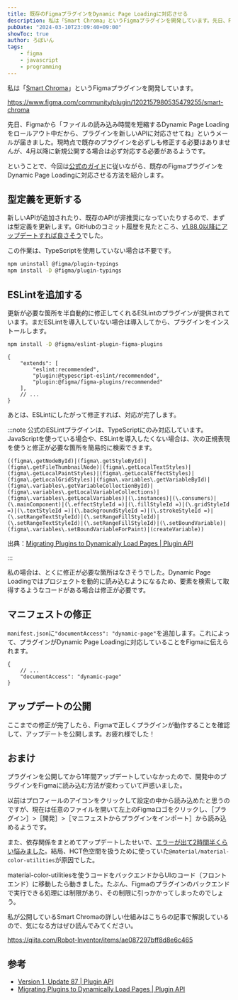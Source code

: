 ```yaml
---
title: 既存のFigmaプラグインをDynamic Page Loadingに対応させる
description: 私は「Smart Chroma」というFigmaプラグインを開発しています。先日、Figmaから「ファイルの読み込み時間を短縮するdynamic page loadingをロールアウト中だからプラグインを新しいAPI対応させてね」というメールが届きました。ということで、今回は公式のガイドに従いながら、既存のFigmaプラグインをDynamic Page Loadingに対応させる方法を紹介します。
pubDate: "2024-03-10T23:09:40+09:00"
showToc: true
author: ろぼいん
tags:
    - figma
    - javascript
    - programming
---
```


私は「[Smart Chroma](https://www.figma.com/community/plugin/1202157980535479255/smart-chroma)」というFigmaプラグインを開発しています。

https://www.figma.com/community/plugin/1202157980535479255/smart-chroma

先日、Figmaから「ファイルの読み込み時間を短縮するDynamic Page Loadingをロールアウト中だから、プラグインを新しいAPIに対応させてね」というメールが届きました。現時点で既存のプラグインを必ずしも修正する必要はありませんが、4月以降に新規公開する場合は必ず対応する必要があるようです。

ということで、今回は[公式のガイド](https://www.figma.com/plugin-docs/migrating-to-dynamic-loading/)に従いながら、既存のFigmaプラグインをDynamic Page Loadingに対応させる方法を紹介します。

<!-- toc -->

## 型定義を更新する

新しいAPIが追加されたり、既存のAPIが非推奨になっていたりするので、まずは型定義を更新します。GitHubのコミット履歴を見たところ、[v1.88.0以降にアップデートすれば良さそう](https://github.com/figma/plugin-typings/commit/e1514f5407e7339b3d8cbdc64834735696bd2a9c)でした。

この作業は、TypeScriptを使用していない場合は不要です。

```bash
npm uninstall @figma/plugin-typings
npm install -D @figma/plugin-typings
```

## ESLintを追加する

更新が必要な箇所を半自動的に修正してくれるESLintのプラグインが提供されています。まだESLintを導入していない場合は導入してから、プラグインをインストールします。

```bash
npm install -D @figma/eslint-plugin-figma-plugins
```

```jsonc title=".eslintrc.json" ins={5}
{
    "extends": [
        "eslint:recommended",
        "plugin:@typescript-eslint/recommended",
        "plugin:@figma/figma-plugins/recommended"
    ],
    // ...
}
```

あとは、ESLintにしたがって修正すれば、対応が完了します。

:::note
公式のESLintプラグインは、TypeScriptにのみ対応しています。JavaScriptを使っている場合や、ESLintを導入したくない場合は、次の正規表現を使うと修正が必要な箇所を簡易的に検索できます。

```regex showLineNumbers=false
((figma\.getNodeById)|(figma\.getStyleById)|(figma\.getFileThumbnailNode)|(figma\.getLocalTextStyles)|(figma\.getLocalPaintStyles)|(figma\.getLocalEffectStyles)|(figma\.getLocalGridStyles)|(figma\.variables\.getVariableById)|(figma\.variables\.getVariableCollectionById)|(figma\.variables\.getLocalVariableCollections)|(figma\.variables\.getLocalVariables)|(\.instances)|(\.consumers)|(\.mainComponent)|(\.effectStyleId =)|(\.fillStyleId =)|(\.gridStyleId =)|(\.textStyleId =)|(\.backgroundStyleId =)|(\.strokeStyleId =)|(\.setRangeTextStyleId)|(\.setRangeFillStyleId)|(\.setRangeTextStyleId)|(\.setRangeFillStyleId)|(\.setBoundVariable)|(figma\.variables\.setBoundVariableForPaint)|(createVariable))
```

出典：[Migrating Plugins to Dynamically Load Pages | Plugin API](https://www.figma.com/plugin-docs/migrating-to-dynamic-loading/)

:::

私の場合は、とくに修正が必要な箇所はなさそうでした。Dynamic Page Loadingではプロジェクトを動的に読み込むようになるため、要素を検索して取得するようなコードがある場合は修正が必要です。

## マニフェストの修正

``manifest.json``に``"documentAccess": "dynamic-page"``を追加します。これによって、プラグインがDynamic Page Loadingに対応していることをFigmaに伝えられます。

```jsonc title="manifest.json" ins={3}
{
    // ...
    "documentAccess": "dynamic-page"
}
```

## アップデートの公開

ここまでの修正が完了したら、Figmaで正しくプラグインが動作することを確認して、アップデートを公開します。お疲れ様でした！

## おまけ

プラグインを公開してから1年間アップデートしていなかったので、開発中のプラグインをFigmaに読み込む方法が変わっていて戸惑いました。

以前はプロフィールのアイコンをクリックして設定の中から読み込めたと思うのですが、現在は任意のファイルを開いて左上のFigmaロゴをクリックし、［プラグイン］>［開発］>［マニフェストからプラグインをインポート］から読み込めるようです。

また、依存関係をまとめてアップデートしたせいで、[エラーが出て2時間半くらい悩みました](https://twitter.com/keita_roboin/status/1766764696802386197)。結局、HCT色空間を扱うために使っていた``@material/material-color-utilities``が原因でした。

material-color-utilitiesを使うコードをバックエンドからUIのコード（フロントエンド）に移動したら動きました。たぶん、Figmaのプラグインのバックエンドで実行できる処理には制限があり、その制限に引っかかってしまったのでしょう。

私が公開しているSmart Chromaの詳しい仕組みはこちらの記事で解説しているので、気になる方はぜひ読んでみてください。

https://qiita.com/Robot-Inventor/items/ae087297bff8d8e6c465

## 参考

- [Version 1, Update 87 | Plugin API](https://www.figma.com/plugin-docs/updates/2024/02/21/version-1-update-87/)
- [Migrating Plugins to Dynamically Load Pages | Plugin API](https://www.figma.com/plugin-docs/migrating-to-dynamic-loading/)
